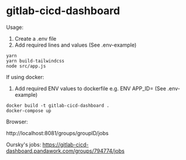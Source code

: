 # gitlab-cicd-dashboard

Usage:

1. Create a .env file
2. Add required lines and values (See .env-example)

```
yarn
yarn build-tailwindcss
node src/app.js
```

If using docker:

1. Add required ENV values to dockerfile
   e.g. ENV APP_ID=<APP ID> (See .env-example)

```
docker build -t gitlab-cicd-dashboard .
docker-compose up
```

Browser:

http://localhost:8081/groups/groupID/jobs

Oursky's jobs:
https://gitlab-cicd-dashboard.pandawork.com/groups/794774/jobs
